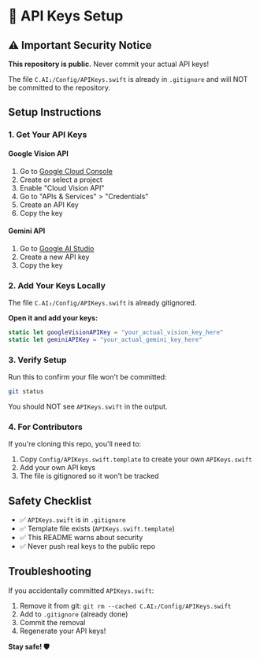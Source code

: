 # 🔑 API Keys Setup

## ⚠️ Important Security Notice

**This repository is public.** Never commit your actual API keys!

The file `C.AI₂/Config/APIKeys.swift` is already in `.gitignore` and will NOT be committed to the repository.

## Setup Instructions

### 1. Get Your API Keys

#### Google Vision API
1. Go to [Google Cloud Console](https://console.cloud.google.com/)
2. Create or select a project
3. Enable "Cloud Vision API"
4. Go to "APIs & Services" > "Credentials"
5. Create an API Key
6. Copy the key

#### Gemini API
1. Go to [Google AI Studio](https://makersuite.google.com/app/apikey)
2. Create a new API key
3. Copy the key

### 2. Add Your Keys Locally

The file `C.AI₂/Config/APIKeys.swift` is already gitignored.

**Open it and add your keys:**

```swift
static let googleVisionAPIKey = "your_actual_vision_key_here"
static let geminiAPIKey = "your_actual_gemini_key_here"
```

### 3. Verify Setup

Run this to confirm your file won't be committed:

```bash
git status
```

You should NOT see `APIKeys.swift` in the output.

### 4. For Contributors

If you're cloning this repo, you'll need to:
1. Copy `Config/APIKeys.swift.template` to create your own `APIKeys.swift`
2. Add your own API keys
3. The file is gitignored so it won't be tracked

## Safety Checklist

- ✅ `APIKeys.swift` is in `.gitignore`
- ✅ Template file exists (`APIKeys.swift.template`)
- ✅ This README warns about security
- ✅ Never push real keys to the public repo

## Troubleshooting

If you accidentally committed `APIKeys.swift`:
1. Remove it from git: `git rm --cached C.AI₂/Config/APIKeys.swift`
2. Add to `.gitignore` (already done)
3. Commit the removal
4. Regenerate your API keys!

**Stay safe! 🛡️**


